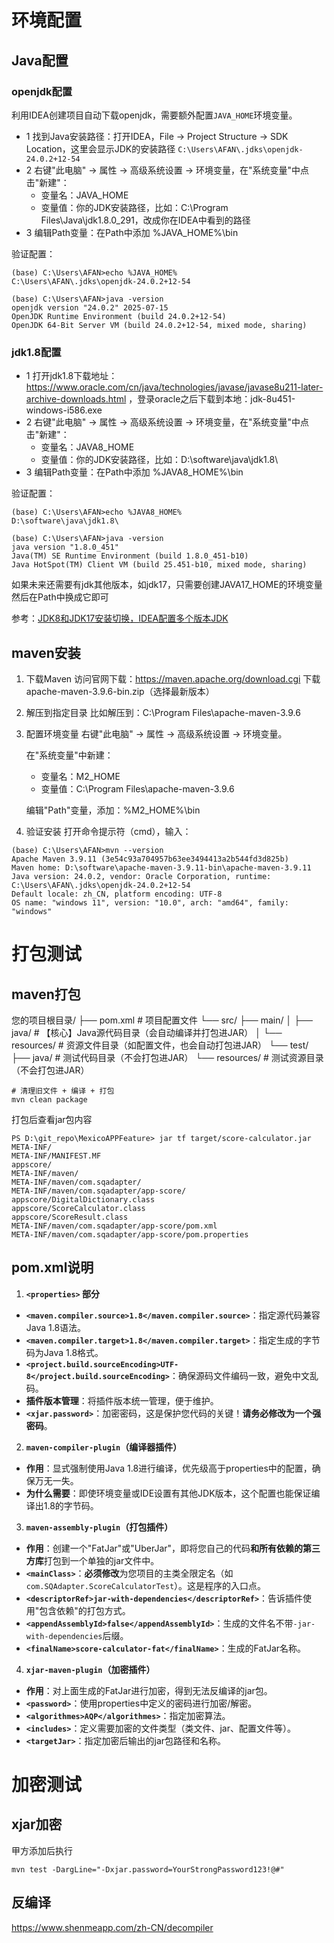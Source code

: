 # 环境配置

## Java配置
### openjdk配置
利用IDEA创建项目自动下载openjdk，需要额外配置`JAVA_HOME`环境变量。
- 1 找到Java安装路径：打开IDEA，File → Project Structure → SDK Location，这里会显示JDK的安装路径
`C:\Users\AFAN\.jdks\openjdk-24.0.2+12-54`
- 2 右键"此电脑" → 属性 → 高级系统设置 → 环境变量，在"系统变量"中点击"新建"：
  - 变量名：JAVA_HOME
  - 变量值：你的JDK安装路径，比如：C:\Program Files\Java\jdk1.8.0_291，改成你在IDEA中看到的路径
- 3 编辑Path变量：在Path中添加 %JAVA_HOME%\bin

验证配置：

```
(base) C:\Users\AFAN>echo %JAVA_HOME%
C:\Users\AFAN\.jdks\openjdk-24.0.2+12-54

(base) C:\Users\AFAN>java -version
openjdk version "24.0.2" 2025-07-15
OpenJDK Runtime Environment (build 24.0.2+12-54)
OpenJDK 64-Bit Server VM (build 24.0.2+12-54, mixed mode, sharing)
```

### jdk1.8配置
- 1 打开jdk1.8下载地址：https://www.oracle.com/cn/java/technologies/javase/javase8u211-later-archive-downloads.html ，登录oracle之后下载到本地：jdk-8u451-windows-i586.exe
- 2 右键"此电脑" → 属性 → 高级系统设置 → 环境变量，在"系统变量"中点击"新建"：
    - 变量名：JAVA8_HOME
    - 变量值：你的JDK安装路径，比如：D:\software\java\jdk1.8\
- 3 编辑Path变量：在Path中添加 %JAVA8_HOME%\bin

验证配置：

```
(base) C:\Users\AFAN>echo %JAVA8_HOME%
D:\software\java\jdk1.8\

(base) C:\Users\AFAN>java -version
java version "1.8.0_451"
Java(TM) SE Runtime Environment (build 1.8.0_451-b10)
Java HotSpot(TM) Client VM (build 25.451-b10, mixed mode, sharing)
```

如果未来还需要有jdk其他版本，如jdk17，只需要创建JAVA17_HOME的环境变量然后在Path中换成它即可

参考：[JDK8和JDK17安装切换，IDEA配置多个版本JDK](https://developer.aliyun.com/article/1416298)

## maven安装
1. 下载Maven
   访问官网下载：https://maven.apache.org/download.cgi
   下载 apache-maven-3.9.6-bin.zip（选择最新版本）

2. 解压到指定目录
   比如解压到：C:\Program Files\apache-maven-3.9.6

3. 配置环境变量
   右键"此电脑" → 属性 → 高级系统设置 → 环境变量。
   
   在"系统变量"中新建：
   - 变量名：M2_HOME 
   - 变量值：C:\Program Files\apache-maven-3.9.6
     
   编辑"Path"变量，添加：%M2_HOME%\bin

4. 验证安装
   打开命令提示符（cmd），输入：
```shell
(base) C:\Users\AFAN>mvn --version
Apache Maven 3.9.11 (3e54c93a704957b63ee3494413a2b544fd3d825b)
Maven home: D:\software\apache-maven-3.9.11-bin\apache-maven-3.9.11
Java version: 24.0.2, vendor: Oracle Corporation, runtime: C:\Users\AFAN\.jdks\openjdk-24.0.2+12-54
Default locale: zh_CN, platform encoding: UTF-8
OS name: "windows 11", version: "10.0", arch: "amd64", family: "windows"
```

# 打包测试

## maven打包

您的项目根目录/
├── pom.xml          # 项目配置文件
└── src/
├── main/
│   ├── java/    # 【核心】Java源代码目录（会自动编译并打包进JAR）
│   └── resources/ # 资源文件目录（如配置文件，也会自动打包进JAR）
└── test/
├── java/    # 测试代码目录（不会打包进JAR）
└── resources/ # 测试资源目录（不会打包进JAR）

```
# 清理旧文件 + 编译 + 打包
mvn clean package
```

打包后查看jar包内容

```
PS D:\git_repo\MexicoAPPFeature> jar tf target/score-calculator.jar
META-INF/
META-INF/MANIFEST.MF
appscore/
META-INF/maven/
META-INF/maven/com.sqadapter/
META-INF/maven/com.sqadapter/app-score/
appscore/DigitalDictionary.class
appscore/ScoreCalculator.class
appscore/ScoreResult.class
META-INF/maven/com.sqadapter/app-score/pom.xml
META-INF/maven/com.sqadapter/app-score/pom.properties
```

## pom.xml说明

1. **`<properties>` 部分**
- **`<maven.compiler.source>1.8</maven.compiler.source>`**：指定源代码兼容Java 1.8语法。
- **`<maven.compiler.target>1.8</maven.compiler.target>`**：指定生成的字节码为Java 1.8格式。
- **`<project.build.sourceEncoding>UTF-8</project.build.sourceEncoding>`**：确保源码文件编码一致，避免中文乱码。
- **插件版本管理**：将插件版本统一管理，便于维护。
- **`<xjar.password>`**：加密密码，这是保护您代码的关键！**请务必修改为一个强密码**。

2. **`maven-compiler-plugin`（编译器插件）**
- **作用**：显式强制使用Java 1.8进行编译，优先级高于properties中的配置，确保万无一失。
- **为什么需要**：即使环境变量或IDE设置有其他JDK版本，这个配置也能保证编译出1.8的字节码。

3. **`maven-assembly-plugin`（打包插件）**
- **作用**：创建一个"FatJar"或"UberJar"，即将您自己的代码**和所有依赖的第三方库**打包到一个单独的jar文件中。
- **`<mainClass>`**：**必须修改**为您项目的主类全限定名（如`com.SQAdapter.ScoreCalculatorTest`）。这是程序的入口点。
- **`<descriptorRef>jar-with-dependencies</descriptorRef>`**：告诉插件使用"包含依赖"的打包方式。
- **`<appendAssemblyId>false</appendAssemblyId>`**：生成的文件名不带`-jar-with-dependencies`后缀。
- **`<finalName>score-calculator-fat</finalName>`**：生成的FatJar名称。

4. **`xjar-maven-plugin`（加密插件）**
- **作用**：对上面生成的FatJar进行加密，得到无法反编译的jar包。
- **`<password>`**：使用properties中定义的密码进行加密/解密。
- **`<algorithmes>AQP</algorithmes>`**：指定加密算法。
- **`<includes>`**：定义需要加密的文件类型（类文件、jar、配置文件等）。
- **`<targetJar>`**：指定加密后输出的jar包路径和名称。


# 加密测试

## xjar加密
甲方添加后执行
```
mvn test -DargLine="-Dxjar.password=YourStrongPassword123!@#"
```

## 反编译
https://www.shenmeapp.com/zh-CN/decompiler